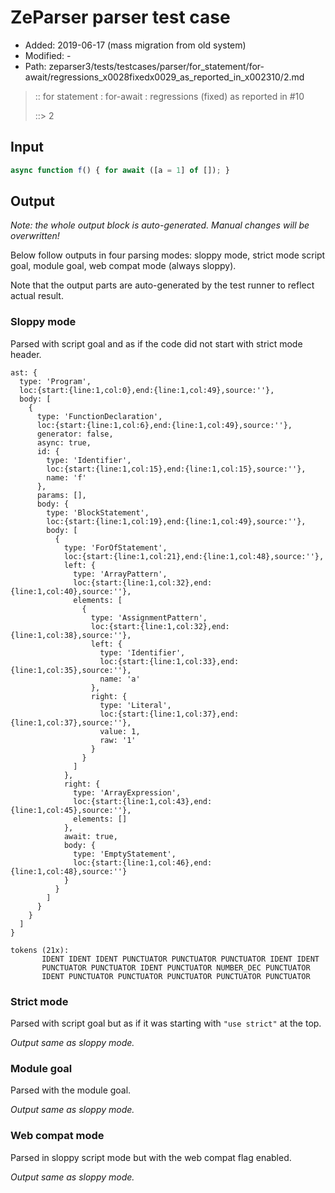 # ZeParser parser test case

- Added: 2019-06-17 (mass migration from old system)
- Modified: -
- Path: zeparser3/tests/testcases/parser/for_statement/for-await/regressions_x0028fixedx0029_as_reported_in_x002310/2.md

> :: for statement : for-await : regressions (fixed) as reported in #10
>
> ::> 2

## Input

`````js
async function f() { for await ([a = 1] of []); }
`````

## Output

_Note: the whole output block is auto-generated. Manual changes will be overwritten!_

Below follow outputs in four parsing modes: sloppy mode, strict mode script goal, module goal, web compat mode (always sloppy).

Note that the output parts are auto-generated by the test runner to reflect actual result.

### Sloppy mode

Parsed with script goal and as if the code did not start with strict mode header.

`````
ast: {
  type: 'Program',
  loc:{start:{line:1,col:0},end:{line:1,col:49},source:''},
  body: [
    {
      type: 'FunctionDeclaration',
      loc:{start:{line:1,col:6},end:{line:1,col:49},source:''},
      generator: false,
      async: true,
      id: {
        type: 'Identifier',
        loc:{start:{line:1,col:15},end:{line:1,col:15},source:''},
        name: 'f'
      },
      params: [],
      body: {
        type: 'BlockStatement',
        loc:{start:{line:1,col:19},end:{line:1,col:49},source:''},
        body: [
          {
            type: 'ForOfStatement',
            loc:{start:{line:1,col:21},end:{line:1,col:48},source:''},
            left: {
              type: 'ArrayPattern',
              loc:{start:{line:1,col:32},end:{line:1,col:40},source:''},
              elements: [
                {
                  type: 'AssignmentPattern',
                  loc:{start:{line:1,col:32},end:{line:1,col:38},source:''},
                  left: {
                    type: 'Identifier',
                    loc:{start:{line:1,col:33},end:{line:1,col:35},source:''},
                    name: 'a'
                  },
                  right: {
                    type: 'Literal',
                    loc:{start:{line:1,col:37},end:{line:1,col:37},source:''},
                    value: 1,
                    raw: '1'
                  }
                }
              ]
            },
            right: {
              type: 'ArrayExpression',
              loc:{start:{line:1,col:43},end:{line:1,col:45},source:''},
              elements: []
            },
            await: true,
            body: {
              type: 'EmptyStatement',
              loc:{start:{line:1,col:46},end:{line:1,col:48},source:''}
            }
          }
        ]
      }
    }
  ]
}

tokens (21x):
       IDENT IDENT IDENT PUNCTUATOR PUNCTUATOR PUNCTUATOR IDENT IDENT
       PUNCTUATOR PUNCTUATOR IDENT PUNCTUATOR NUMBER_DEC PUNCTUATOR
       IDENT PUNCTUATOR PUNCTUATOR PUNCTUATOR PUNCTUATOR PUNCTUATOR
`````

### Strict mode

Parsed with script goal but as if it was starting with `"use strict"` at the top.

_Output same as sloppy mode._

### Module goal

Parsed with the module goal.

_Output same as sloppy mode._

### Web compat mode

Parsed in sloppy script mode but with the web compat flag enabled.

_Output same as sloppy mode._
